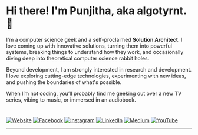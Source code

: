 # Hi there! I'm Punjitha, aka algotyrnt. 👋

I'm a computer science geek and a self-proclaimed **Solution Architect**. I love coming up with innovative solutions, turning them into powerful systems, breaking things to understand how they work, and occasionally diving deep into theoretical computer science rabbit holes.

Beyond development, I am strongly interested in research and development. I love exploring cutting-edge technologies, experimenting with new ideas, and pushing the boundaries of what's possible.

When I’m not coding, you’ll probably find me geeking out over a new TV series, vibing to music, or immersed in an audiobook. 
#
[![Website](https://img.shields.io/badge/Website-000000?logo=google-chrome&logoColor=white)](https://tyrnt.co) [![Facebook](https://img.shields.io/badge/Facebook-%231877F2.svg?logo=Facebook&logoColor=white)](https://facebook.com/algotyrnt) [![Instagram](https://img.shields.io/badge/Instagram-%23E4405F.svg?logo=Instagram&logoColor=white)](https://instagram.com/algotyrnt) [![LinkedIn](https://img.shields.io/badge/LinkedIn-%230077B5.svg?logo=linkedin&logoColor=white)](https://linkedin.com/in/punjitha) [![Medium](https://img.shields.io/badge/Medium-12100E?logo=medium&logoColor=white)](https://medium.com/@tyrnt) [![YouTube](https://img.shields.io/badge/YouTube-%23FF0000.svg?logo=YouTube&logoColor=white)](https://youtube.com/@algotyrnt) 

---

<!---
algotyrnt/algotyrnt is a ✨ special ✨ repository because its `README.md` (this file) appears on your GitHub profile.
You can click the Preview link to take a look at your changes.
--->
